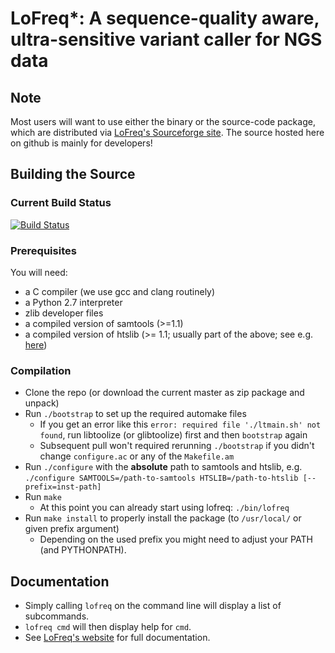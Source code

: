 # LoFreq*: A sequence-quality aware, ultra-sensitive variant caller for NGS data



## Note

Most users will want to use either the binary or the source-code
package, which are distributed via
[LoFreq's Sourceforge site](https://sourceforge.net/projects/lofreq/files/).
The source hosted here on github is mainly for developers!



## Building the Source

### Current Build Status

[![Build Status](https://travis-ci.org/CSB5/lofreq.svg?branch=master)](https://travis-ci.org/CSB5/lofreq)

### Prerequisites

You will need:

- a C compiler (we use gcc and clang routinely)
- a Python 2.7 interpreter
- zlib developer files
- a compiled version of samtools (>=1.1)
- a compiled version of htslib (>= 1.1; usually part of the above; see
 e.g. [here](http://sourceforge.net/projects/samtools/files/samtools/1.1/samtools-1.1.tar.bz2/download))

### Compilation

- Clone the repo (or download the current master as zip package and unpack)
- Run `./bootstrap` to set up the required automake files
  - If you get an error like this `error: required file './ltmain.sh'
    not found`, run libtoolize (or glibtoolize) first and then
    `bootstrap` again
  - Subsequent pull won't required rerunning `./bootstrap`  if you
    didn't change `configure.ac` or any of the `Makefile.am`
- Run `./configure` with the **absolute** path to samtools and
  htslib, e.g. `./configure SAMTOOLS=/path-to-samtools HTSLIB=/path-to-htslib [--prefix=inst-path]`
- Run `make`
  - At this point you can already start using lofreq: `./bin/lofreq`
- Run `make install` to properly install the package (to `/usr/local/`
  or given prefix argument)
  - Depending on the used prefix you might need to adjust your PATH (and PYTHONPATH).


## Documentation

- Simply calling `lofreq` on the command line will display a list of
subcommands.
- `lofreq cmd` will then display help for `cmd`.
- See [LoFreq's website](http://csb5.github.io/lofreq/) for full documentation.





